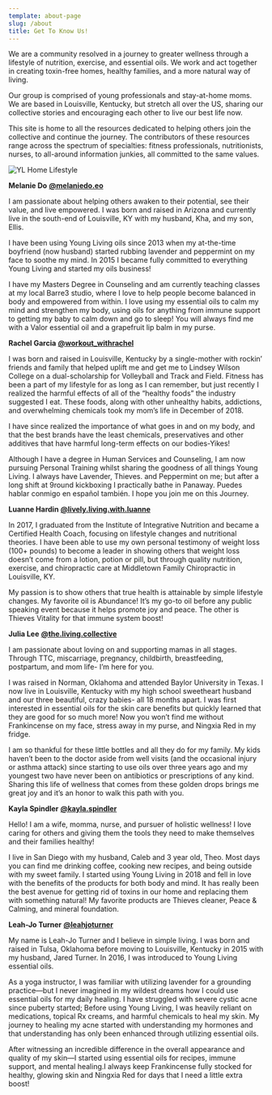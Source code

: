 ```yaml
---
template: about-page
slug: /about
title: Get To Know Us!
---
```

<div class="about-us-top">
<div class="about-us-top-text">
<p>We are a community resolved in a journey to greater wellness through a lifestyle of nutrition, exercise, and essential oils. We work and act together in creating toxin-free homes, healthy families, and a more natural way of living.</p>
<p>Our group is comprised of young professionals and stay-at-home moms. We are based in Louisville, Kentucky, but stretch all over the US, sharing our collective stories and encouraging each other to live our best life now.</p>
<p>This site is home to all the resources dedicated to helping others join the collective and continue the journey. The contributors of these resources range across the spectrum of specialties: fitness professionals, nutritionists, nurses, to all-around information junkies, all committed to the same values.</p>
</div>
<div class="about-us-top-img">

![YL Home Lifestyle](/assets/yl-home-lifestyle-2019-40.png " ")

</div>
</div>

<div class="about-us-bottom">

<div class="member">

**Melanie Do**
**[@melaniedo.eo](https://www.instagram.com/melaniedo.eo/)**

I am passionate about helping others awaken to their potential, see their value, and live empowered. I was born and raised in Arizona and currently live in the south-end of Louisville, KY with my husband, Kha, and my son, Ellis.

I have been using Young Living oils since 2013 when my at-the-time boyfriend (now husband) started rubbing lavender and peppermint on my face to soothe my mind. In 2015 I became fully committed to everything Young Living and started my oils business!

I have my Masters Degree in Counseling and am currently teaching classes at my local Barre3 studio, where I love to help people become balanced in body and empowered from within. I love using my essential oils to calm my mind and strengthen my body, using oils for anything from immune support to getting my baby to calm down and go to sleep! You will always find me with a Valor essential oil and a grapefruit lip balm in my purse.

</div>

<div class="member">

**Rachel Garcia**
**[@workout_withrachel](https://www.instagram.com/workout_withrachel/)**

I was born and raised in Louisville, Kentucky by a single-mother with rockin’ friends and family that helped uplift me and get me to Lindsey Wilson College on a dual-scholarship for Volleyball and Track and Field. Fitness has been a part of my lifestyle for as long as I can remember, but just recently I realized the harmful effects of all of the “healthy foods” the industry suggested I eat. These foods, along with other unhealthy habits, addictions, and overwhelming chemicals took my mom’s life in December of 2018.

I have since realized the importance of what goes in and on my body, and that the best brands have the least chemicals, preservatives and other additives that have harmful long-term effects on our bodies-Yikes!

Although I have a degree in Human Services and Counseling, I am now pursuing Personal Training whilst sharing the goodness of all things Young Living. I always have Lavender, Thieves. and Peppermint on me; but after a long shift at 9round kickboxing I practically bathe in Panaway. Puedes hablar conmigo en español también. I hope you join me on this Journey.

</div>

<div class="member">

**Luanne Hardin**
**[@lively.living.with.luanne](https://www.instagram.com/lively.living.with.luanne/)**

In 2017, I graduated from the Institute of Integrative Nutrition and became a Certified Health Coach, focusing on lifestyle changes and nutritional theories. I have been able to use my own personal testimony of weight loss (100+ pounds) to become a leader in showing others that weight loss doesn’t come from a lotion, potion or pill, but through quality nutrition, exercise, and chiropractic care at Middletown Family Chiropractic in Louisville, KY.

My passion is to show others that true health is attainable by simple lifestyle changes. My favorite oil is Abundance! It’s my go-to oil before any public speaking event because it helps promote joy and peace. The other is Thieves Vitality for that immune system boost!

</div>
<div class="member">

**Julia Lee**
**[@the.living.collective](https://www.instagram.com/the.living.collective/)**

I am passionate about loving on and supporting mamas in all stages. Through TTC, miscarriage, pregnancy, childbirth, breastfeeding, postpartum, and mom life- I’m here for you.

I was raised in Norman, Oklahoma and attended Baylor University in Texas. I now live in Louisville, Kentucky with my high school sweetheart husband and our three beautiful, crazy babies- all 18 months apart. I was first interested in essential oils for the skin care benefits but quickly learned that they are good for so much more! Now you won’t find me without Frankincense on my face, stress away in my purse, and Ningxia Red in my fridge.

I am so thankful for these little bottles and all they do for my family. My kids haven’t been to the doctor aside from well visits (and the occasional injury or asthma attack) since starting to use oils over three years ago and my youngest two have never been on antibiotics or prescriptions of any kind. Sharing this life of wellness that comes from these golden drops brings me great joy and it’s an honor to walk this path with you.

</div>
<div class="member">

**Kayla Spindler**
**[@kayla.spindler](https://www.instagram.com/kayla.spindler/)**

Hello! I am a wife, momma, nurse, and pursuer of holistic wellness! I love caring for others and giving them the tools they need to make themselves and their families healthy!

I live in San Diego with my husband, Caleb and 3 year old, Theo. Most days you can find me drinking coffee, cooking new recipes, and being outside with my sweet family. I started using Young Living in 2018 and fell in love with the benefits of the products for both body and mind. It has really been the best avenue for getting rid of toxins in our home and replacing them with something natural! My favorite products are Thieves cleaner, Peace & Calming, and mineral foundation.

</div>
<div class="member">


**Leah-Jo Turner**
**[@leahjoturner](https://www.instagram.com/leahjoturner/)**

My name is Leah-Jo Turner and I believe in simple living. I was born and raised in Tulsa, Oklahoma before moving to Louisville, Kentucky in 2015 with my husband, Jared Turner. In 2016, I was introduced to Young Living essential oils.

As a yoga instructor, I was familiar with utilizing lavender for a grounding practice—but I never imagined in my wildest dreams how I could use essential oils for my daily healing. I have struggled with severe cystic acne since puberty started; Before using Young Living, I was heavily reliant on medications, topical Rx creams, and harmful chemicals to heal my skin. My journey to healing my acne started with understanding my hormones and that understanding has only been enhanced through utilizing essential oils.

After witnessing an incredible difference in the overall appearance and quality of my skin—I started using essential oils for recipes, immune support, and mental healing.I always keep Frankincense fully stocked for healthy, glowing skin and Ningxia Red for days that I need a little extra boost!
</div>
</div>